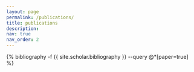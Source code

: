```yaml
---
layout: page
permalink: /publications/
title: publications
description: 
nav: true
nav_order: 2
---
```


<!-- _pages/publications.md -->
<div class="publications">

{% bibliography -f {{ site.scholar.bibliography }} --query @*[paper=true] %}

</div>
